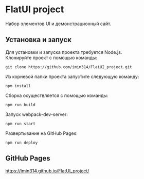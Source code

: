 # FlatUI project
Набор элементов UI и демонстрационный сайт.

## Установка и запуск
Для установки и запуска проекта требуется Node.js.  
Клонируйте проект с помощью команды:
```
git clone https://github.com/imin314/FlatUI_project.git
```
Из корневой папки проекта запустите следующую команду:
```
npm install
```
Сборка осуществляется с помощью команды:
```
npm run build
```
Запуск webpack-dev-server:
```
npm run start
```
Развертывание на GitHub Pages:
```
npm run deploy
```

## GitHub Pages
https://imin314.github.io/FlatUI_project/
